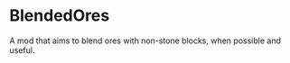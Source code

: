 BlendedOres
===========

A mod that aims to blend ores with non-stone blocks, when possible and useful.
